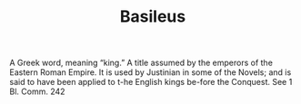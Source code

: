 ---
title: Basileus
letter: B
permalink: "/definitions/basileus.html"
body: A Greek word, meaning “king.” A title assumed by the emperors of the Eastern
  Roman Empire. It is used by Justinian in some of the Novels; and is said to have
  been applied to t-he English kings be-fore the Conquest. See 1 Bl. Comm. 242
published_at: '2018-07-07'
source: Black's Law Dictionary
layout: post
---
